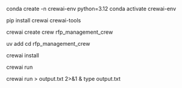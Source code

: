 conda create -n crewai-env python=3.12
conda activate crewai-env

pip install crewai crewai-tools

crewai create crew rfp_management_crew

uv add <tool-name>
cd rfp_management_crew

crewai install

crewai run


crewai run > output.txt 2>&1 & type output.txt
